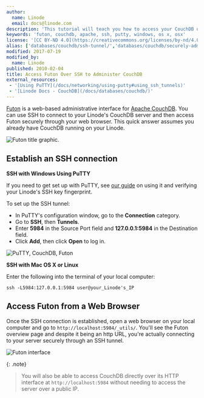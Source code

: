 ```yaml
---
author:
  name: Linode
  email: docs@linode.com
description: 'This tutorial will teach you how to access your CouchDB database remotely by creating an SSH tunnel with PuTTY.'
keywords: 'futon, couchdb, apache, ssh, putty, windows, os x, osx'
license: '[CC BY-ND 4.0](https://creativecommons.org/licenses/by-nd/4.0)'
alias: ['databases/couchdb/ssh-tunnel/','databases/couchdb/securely-administer-couchdb-with-an-ssh-tunnel']
modified: 2017-07-19
modified_by:
  name: Linode
published: 2010-02-04
title: Access Futon Over SSH to Administer CouchDB
external_resources:
 - '[Using PuTTY](/docs/networking/using-putty#using_ssh_tunnels)'
 - '[Linode Docs - CouchDB](/docs/databases/couchdb/)'
---
```


[Futon](http://docs.couchdb.org/en/1.6.1/intro/futon.html) is a web-based administrative interface for [Apache CouchDB](https://couchdb.apache.org/). You can use SSH to connect to your Linode's CouchDB server and then access Futon securely through your web browser. This quick answer assumes you already have CouchDB running on your Linode.

![Futon title graphic.](/docs/assets/couchdb-with-futon-over-ssh-titlegraphic.png)

## Establish an SSH connection

**SSH with Windows Using PuTTY**

If you need to get set up with PuTTY, see [our guide](/docs/networking/ssh/ssh-connections-using-putty-on-windows) on using it and verifying your Linode's SSH key fingerprint.

To set up the SSH tunnel:

- In PuTTY's configuration window, go to the **Connection** category.
- Go to **SSH**, then **Tunnels**.
- Enter **5984** in the Source Port field and **127.0.0.1:5984** in the Destination field.
- Click **Add**, then click **Open** to log in.

![PuTTY, CouchDB, Futon](/docs/assets/putty-couchdb-futon.png)

**SSH with Mac OS X or Linux**

Enter the following into the terminal of your local computer:

    ssh -L5984:127.0.0.1:5984 user@your_Linode's_IP


## Access Futon from a Web Browser

Once the SSH connection is established, open a web browser on your local computer and go to `http://localhost:5984/_utils/`. You'll see the Futon overview page and despite it being an http URL, you're actually connecting to your server securely through an SSH tunnel.

![Futon interface](/docs/assets/couchdb-futon.png)

{: .note}
>
> You will also be able to access CouchDB directly over its HTTP interface at `http://localhost:5984` without needing to access the server over a public IP.